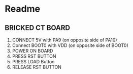 # Readme

## BRICKED CT BOARD


1. CONNECT 5V with PA9 (on opposite side of PA10)
2. Connect BOOT0 with VDD (on opposite side of BOOT0)
3. POWER ON BOARD
4. PRESS RST BUTTON
5. PRESS LOAD Button
6. RELEASE RST BUTTON